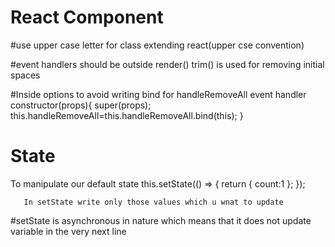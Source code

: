 # React Component

#use upper case letter for class extending react(upper cse convention)

#event handlers should be outside render()
trim() is used for removing initial spaces


#Inside options to avoid writing bind for handleRemoveAll event handler
 constructor(props){
           super(props);
           this.handleRemoveAll=this.handleRemoveAll.bind(this);
    }

# State
To manipulate our default state
       this.setState(() => {
           return {
               count:1
           };
       });

       In setState write only those values which u wnat to update

#setState is asynchronous in nature which means that it does not update variable in the very next line
